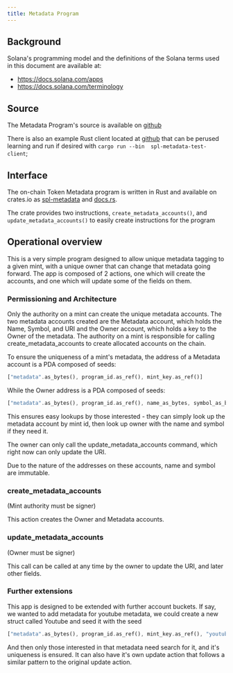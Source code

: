 ```yaml
---
title: Metadata Program
---
```


## Background

Solana's programming model and the definitions of the Solana terms used in this
document are available at:

- https://docs.solana.com/apps
- https://docs.solana.com/terminology

## Source

The Metadata Program's source is available on
[github](https://github.com/solana-labs/solana-program-library)

There is also an example Rust client located at 
[github](https://github.com/solana-labs/solana-program-library/tree/master/metadata/test/src/main.rs)
that can be perused learning and run if desired with `cargo run --bin  spl-metadata-test-client`;

## Interface

The on-chain Token Metadata program is written in Rust and available on crates.io as
[spl-metadata](https://crates.io/crates/spl-token-metadata) and
[docs.rs](https://docs.rs/spl-metadata).

The crate provides two instructions, `create_metadata_accounts()`, and `update_metadata_accounts()` to easily create instructions for the program

## Operational overview

This is a very simple program designed to allow unique metadata tagging to a given mint, with a unique owner
that can change that metadata going forward. The app is composed of 2 actions, one which will create the accounts, and one which will update some of the fields on them.

### Permissioning and Architecture

Only the authority on a mint can create the unique metadata accounts. The two metadata accounts created are the Metadata account, which holds the Name, Symbol, and URI and the Owner account, which holds a key to the Owner of
the metadata. The authority on a mint is responsible for calling create_metadata_accounts to create
allocated accounts on the chain.

To ensure the uniqueness of a mint's metadata, the address of a Metadata account is a PDA composed of seeds:

```rust
["metadata".as_bytes(), program_id.as_ref(), mint_key.as_ref()]
```

While the Owner address is a PDA composed of seeds:

```rust
["metadata".as_bytes(), program_id.as_ref(), name_as_bytes, symbol_as_bytes]
```

This ensures easy lookups by those interested - they can simply look up the metadata account by mint id, then
look up owner with the name and symbol if they need it.

The owner can only call the update_metadata_accounts command, which right now can only update the URI.

Due to the nature of the addresses on these accounts, name and symbol are immutable.

### create_metadata_accounts

(Mint authority must be signer)

This action creates the Owner and Metadata accounts. 

### update_metadata_accounts

(Owner must be signer)

This call can be called at any time by the owner to update the URI, and later other fields.

### Further extensions

This app is designed to be extended with further account buckets. If say, we wanted to add metadata for youtube
metadata, we could create a new struct called Youtube and seed it with the seed

```rust
["metadata".as_bytes(), program_id.as_ref(), mint_key.as_ref(), "youtube".as_bytes()]
```

And then only those interested in that metadata need search for it, and it's uniqueness is ensured. It can also
have it's own update action that follows a similar pattern to the original update action.
